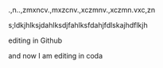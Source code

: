 .,n..,zmxncv.,mxzcnv.,xczmnv.,xczmn.vxc,zn



s;ldkjhlksjdahlksdjfahlksfdahjfdlskajhdflkjh


editing in Github


and now I am editing in coda
